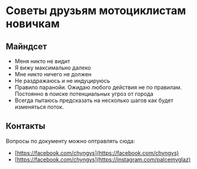 # Советы друзьям мотоциклистам новичкам

## Майндсет

- Меня никто не видит
- Я вижу максимально далеко
- Мне никто ничего не должен
- Не раздражаюсь и не индуцируюсь 
- Правило паранойи. Ожидаю любого действия не по правилам. Постоянно в поиске потенциальных угроз от города
- Всегда пытаюсь предсказать на несколько шагов как будет изменяться поток.



## Контакты
Вопросы по документу можно оптравлять сюда:
- [https://facebook.com/chyngys](https://facebook.com/chyngys)
- [https://facebook.com/chyngys](https://instagram.com/palcemvglaz)
